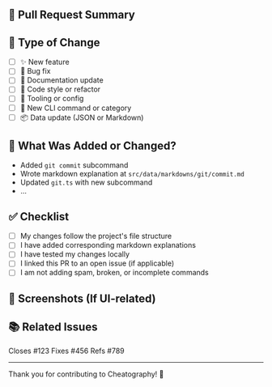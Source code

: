 ## 📌 Pull Request Summary

<!-- Write a short summary of your changes -->

## 🧩 Type of Change

- [ ] ✨ New feature
- [ ] 🐛 Bug fix
- [ ] 📝 Documentation update
- [ ] 🎨 Code style or refactor
- [ ] 🔧 Tooling or config
- [ ] 🚀 New CLI command or category
- [ ] 📦 Data update (JSON or Markdown)

## 🧾 What Was Added or Changed?

<!-- Describe the exact commands, files, or features touched -->

- Added `git commit` subcommand
- Wrote markdown explanation at `src/data/markdowns/git/commit.md`
- Updated `git.ts` with new subcommand
- ...

## ✅ Checklist

- [ ] My changes follow the project's file structure
- [ ] I have added corresponding markdown explanations
- [ ] I have tested my changes locally
- [ ] I linked this PR to an open issue (if applicable)
- [ ] I am not adding spam, broken, or incomplete commands

## 📸 Screenshots (If UI-related)

<!-- If applicable, include screenshots of the admin or API views -->

## 📚 Related Issues

Closes #123
Fixes #456
Refs #789

---

Thank you for contributing to Cheatography! 💙
